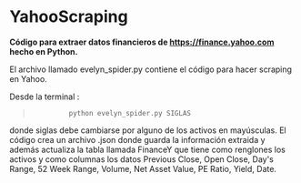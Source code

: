 # YahooScraping
**Código para extraer datos financieros de https://finance.yahoo.com hecho en Python.**

El archivo llamado evelyn_spider.py contiene el código para hacer scraping en Yahoo. 

Desde la terminal :
>              python evelyn_spider.py SIGLAS
              
donde siglas debe cambiarse por alguno de los activos en mayúsculas. El código crea un archivo .json donde guarda la información extraida
y además actualiza la tabla llamada FinanceY que tiene como renglones los activos y como columnas los datos Previous Close, Open Close,
Day's Range, 52 Week Range, Volume, Net Asset Value, PE Ratio, Yield, Date.

